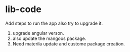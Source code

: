 # lib-code

Add steps to run the app also try to upgrade it.
1. upgrade angular verson.
2. also update the mangoos package.
3. Need materila update and custome package creation.
